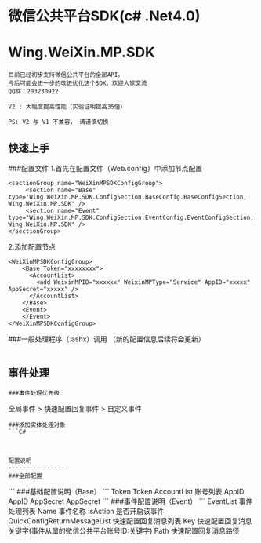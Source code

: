 微信公共平台SDK(c# .Net4.0)
==================
Wing.WeiXin.MP.SDK
==================
```
目前已经初步支持微信公共平台的全部API。
今后可能会进一步的改进优化这个SDK，欢迎大家交流
QQ群：203230922
```

```
V2 : 大幅度提高性能（实验证明提高35倍）

PS: V2 与 V1 不兼容， 请谨慎切换
```

快速上手
----------------
###配置文件
1.首先在配置文件（Web.config）中添加节点配置
```
<sectionGroup name="WeiXinMPSDKConfigGroup">
     <section name="Base" type="Wing.WeiXin.MP.SDK.ConfigSection.BaseConfig.BaseConfigSection, Wing.WeiXin.MP.SDK" />
     <section name="Event" type="Wing.WeiXin.MP.SDK.ConfigSection.EventConfig.EventConfigSection, Wing.WeiXin.MP.SDK" />
</sectionGroup>
```

2.添加配置节点
```
<WeiXinMPSDKConfigGroup>
    <Base Token="xxxxxxxx">
      <AccountList>
        <add WeixinMPID="xxxxxx" WeixinMPType="Service" AppID="xxxxx" AppSecret="xxxxx" />
      </AccountList>
    </Base>
    <Event>
    </Event>
</WeiXinMPSDKConfigGroup>
```

###一般处理程序（.ashx）调用 （新的配置信息后续将会更新）
```C#

```

事件处理
----------------
```
###事件处理优先级
```
全局事件 > 快速配置回复事件 > 自定义事件
```
###添加实体处理对象
```C#



配置说明
----------------
###全部配置
```
<WeiXinMPSDKConfigGroup>
    <Base Token="xxxxxxxx">
      <AccountList>
        <add WeixinMPID="xxxxxx" WeixinMPType="Service" AppID="xxxxx" AppSecret="xxxxx" />
        <add WeixinMPID="xxxxxx" WeixinMPType="Subscription" AppID="xxxxx" AppSecret="xxxxxx" />
      </AccountList>
    </Base>
    <Event>
        <EventList>
            <add Name="Global:Event1" IsAction="True" />
            <add Name="Custom:Event2" IsAction="True" />
        </EventList>
        <QuickConfigReturnMessageList>
            <add Key="xxxxxx:111" Path="C:\" />
            <add Key="xxxxxx:222" Path="C:\" />
        </QuickConfigReturnMessageList>
    </Event>
</WeiXinMPSDKConfigGroup>
```
###基础配置说明（Base）
```
Token        Token
AccountList  账号列表
AppID        AppID
AppSecret    AppSecret
```
###事件配置说明（Event）
```
EventList                          事件处理列表
Name                               事件名称
IsAction                           是否开启该事件
QuickConfigReturnMessageList       快速配置回复消息列表
Key                                快速配置回复消息关键字(事件从属的微信公共平台账号ID:关键字)
Path                               快速配置回复消息路径